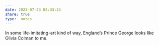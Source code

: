 ```yaml
---
date: 2023-07-23 08:33:24
share: true
type: _notes
---
```

In some life-imitating-art kind of way, England’s Prince George looks like Olivia Colman to me. 
